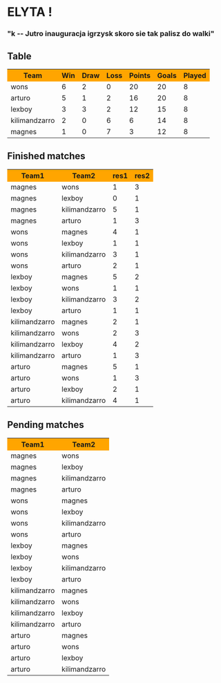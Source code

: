   

# ELYTA !

  

### "k -- Jutro inauguracja igrzysk skoro sie tak palisz do walki"

  
  

## Table

<table>
<tbody>
<tr class="header" style="background-color:orange">
<th>Team</th>
<th>Win</th>
<th>Draw</th>
<th>Loss</th>
<th>Points</th>
<th>Goals</th>
<th>Played</th>
</tr>

<tr class="odd">
<td>wons</td>
<td>6</td>
<td>2</td>
<td>0</td>
<td>20</td>
<td>20</td>
<td>8</td>
</tr>
<tr class="even">
<td>arturo</td>
<td>5</td>
<td>1</td>
<td>2</td>
<td>16</td>
<td>20</td>
<td>8</td>
</tr>
<tr class="odd">
<td>lexboy</td>
<td>3</td>
<td>3</td>
<td>2</td>
<td>12</td>
<td>15</td>
<td>8</td>
</tr>
<tr class="even">
<td>kilimandzarro</td>
<td>2</td>
<td>0</td>
<td>6</td>
<td>6</td>
<td>14</td>
<td>8</td>
</tr>
<tr class="odd">
<td>magnes</td>
<td>1</td>
<td>0</td>
<td>7</td>
<td>3</td>
<td>12</td>
<td>8</td>
</tr>
</tbody>
</table>

  
  

## Finished matches

  

<table>
<tbody>
<tr class="header" style="background-color:orange">
<th>Team1</th>
<th>Team2</th>
<th>res1</th>
<th>res2</th>
</tr>

<tr class="odd">
<td>magnes</td>
<td>wons</td>
<td>1</td>
<td>3</td>
</tr>
<tr class="even">
<td>magnes</td>
<td>lexboy</td>
<td>0</td>
<td>1</td>
</tr>
<tr class="odd">
<td>magnes</td>
<td>kilimandzarro</td>
<td>5</td>
<td>1</td>
</tr>
<tr class="even">
<td>magnes</td>
<td>arturo</td>
<td>1</td>
<td>3</td>
</tr>
<tr class="odd">
<td>wons</td>
<td>magnes</td>
<td>4</td>
<td>1</td>
</tr>
<tr class="even">
<td>wons</td>
<td>lexboy</td>
<td>1</td>
<td>1</td>
</tr>
<tr class="odd">
<td>wons</td>
<td>kilimandzarro</td>
<td>3</td>
<td>1</td>
</tr>
<tr class="even">
<td>wons</td>
<td>arturo</td>
<td>2</td>
<td>1</td>
</tr>
<tr class="odd">
<td>lexboy</td>
<td>magnes</td>
<td>5</td>
<td>2</td>
</tr>
<tr class="even">
<td>lexboy</td>
<td>wons</td>
<td>1</td>
<td>1</td>
</tr>
<tr class="odd">
<td>lexboy</td>
<td>kilimandzarro</td>
<td>3</td>
<td>2</td>
</tr>
<tr class="even">
<td>lexboy</td>
<td>arturo</td>
<td>1</td>
<td>1</td>
</tr>
<tr class="odd">
<td>kilimandzarro</td>
<td>magnes</td>
<td>2</td>
<td>1</td>
</tr>
<tr class="even">
<td>kilimandzarro</td>
<td>wons</td>
<td>2</td>
<td>3</td>
</tr>
<tr class="odd">
<td>kilimandzarro</td>
<td>lexboy</td>
<td>4</td>
<td>2</td>
</tr>
<tr class="even">
<td>kilimandzarro</td>
<td>arturo</td>
<td>1</td>
<td>3</td>
</tr>
<tr class="odd">
<td>arturo</td>
<td>magnes</td>
<td>5</td>
<td>1</td>
</tr>
<tr class="even">
<td>arturo</td>
<td>wons</td>
<td>1</td>
<td>3</td>
</tr>
<tr class="odd">
<td>arturo</td>
<td>lexboy</td>
<td>2</td>
<td>1</td>
</tr>
<tr class="even">
<td>arturo</td>
<td>kilimandzarro</td>
<td>4</td>
<td>1</td>
</tr>
</tbody>
</table>

  
  

## Pending matches

  

<table>
<tbody>
<tr class="header" style="background-color:orange">
<th>Team1</th>
<th>Team2</th>
</tr>

<tr class="odd">
<td>magnes</td>
<td>wons</td>
</tr>
<tr class="even">
<td>magnes</td>
<td>lexboy</td>
</tr>
<tr class="odd">
<td>magnes</td>
<td>kilimandzarro</td>
</tr>
<tr class="even">
<td>magnes</td>
<td>arturo</td>
</tr>
<tr class="odd">
<td>wons</td>
<td>magnes</td>
</tr>
<tr class="even">
<td>wons</td>
<td>lexboy</td>
</tr>
<tr class="odd">
<td>wons</td>
<td>kilimandzarro</td>
</tr>
<tr class="even">
<td>wons</td>
<td>arturo</td>
</tr>
<tr class="odd">
<td>lexboy</td>
<td>magnes</td>
</tr>
<tr class="even">
<td>lexboy</td>
<td>wons</td>
</tr>
<tr class="odd">
<td>lexboy</td>
<td>kilimandzarro</td>
</tr>
<tr class="even">
<td>lexboy</td>
<td>arturo</td>
</tr>
<tr class="odd">
<td>kilimandzarro</td>
<td>magnes</td>
</tr>
<tr class="even">
<td>kilimandzarro</td>
<td>wons</td>
</tr>
<tr class="odd">
<td>kilimandzarro</td>
<td>lexboy</td>
</tr>
<tr class="even">
<td>kilimandzarro</td>
<td>arturo</td>
</tr>
<tr class="odd">
<td>arturo</td>
<td>magnes</td>
</tr>
<tr class="even">
<td>arturo</td>
<td>wons</td>
</tr>
<tr class="odd">
<td>arturo</td>
<td>lexboy</td>
</tr>
<tr class="even">
<td>arturo</td>
<td>kilimandzarro</td>
</tr>
</tbody>
</table>

  
  
